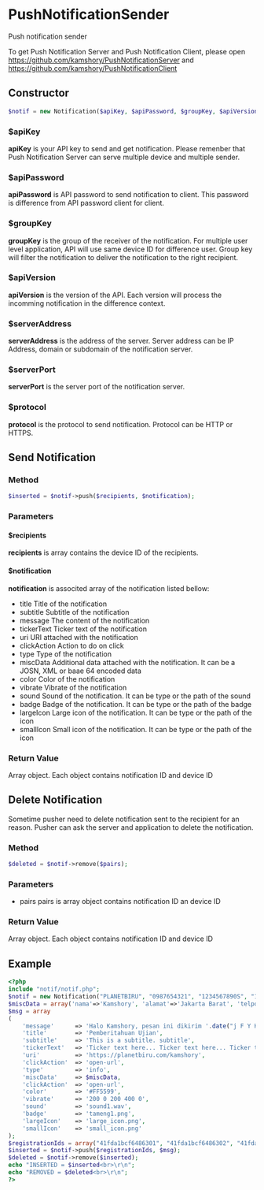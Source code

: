 # PushNotificationSender
Push notification sender

To get Push Notification Server and Push Notification Client, please open https://github.com/kamshory/PushNotificationServer and https://github.com/kamshory/PushNotificationClient 

## Constructor

```php
$notif = new Notification($apiKey, $apiPassword, $groupKey, $apiVersion, $serverAddress, $serverPort, $protocol);
```

### $apiKey
**apiKey** is your API key to send and get notification. Please remenber that Push Notification Server can serve multiple device and multiple sender.

### $apiPassword
**apiPassword** is API password to send notification to client. This password is difference from API password client for client.

### $groupKey
**groupKey** is the group of the receiver of the notification. For multiple user level application, API will use same device ID for difference user. Group key will filter the notification to deliver the notification to the right recipient.

### $apiVersion
**apiVersion** is the version of the API. Each version will process the incomming notification in the difference context.

### $serverAddress
**serverAddress** is the address of the server. Server address can be IP Address, domain or subdomain of the notification server.

### $serverPort
**serverPort** is the server port of the notification server.

### $protocol
**protocol** is the protocol to send notification. Protocol can be HTTP or HTTPS.

## Send Notification

### Method

```php
$inserted = $notif->push($recipients, $notification); 
```

### Parameters

#### $recipients
**recipients** is array contains the device ID of the recipients. 

#### $notification
**notification** is associted array of the notification listed bellow:
- title
  Title of the notification
- subtitle
  Subtitle of the notification
- message
  The content of the notification
- tickerText
  Ticker text of the notification
- uri
  URI attached with the notification
- clickAction
  Action to do on click
- type
  Type of the notification
- miscData
  Additional data attached with the notification. It can be a JOSN, XML or baae 64 encoded data
- color
  Color of the notification
- vibrate
  Vibrate of the notification
- sound
  Sound of the notification. It can be type or the path of the sound
- badge
  Badge of the notification. It can be type or the path of the badge
- largeIcon
  Large icon of the notification. It can be type or the path of the icon
- smallIcon
  Small icon of the notification. It can be type or the path of the icon
  
### Return Value

Array object. Each object contains notification ID and device ID

## Delete Notification

Sometime pusher need to delete notification sent to the recipient for an reason. Pusher can ask the server and application to delete the notification.

### Method
```php
$deleted = $notif->remove($pairs);
```
### Parameters
- pairs
  pairs is array object contains notification ID an device ID

### Return Value
Array object. Each object contains notification ID and device ID

## Example
```php
<?php
include "notif/notif.php";
$notif = new Notification("PLANETBIRU", "0987654321", "1234567890S", "1.0.0", "push.example.com", 94, "http");
$miscData = array('nama'=>'Kamshory', 'alamat'=>'Jakarta Barat', 'telpon'=>'081111111111');
$msg = array
(
	'message'      => 'Halo Kamshory, pesan ini dikirim '.date("j F Y H:i:s"),
	'title'        => 'Pemberitahuan Ujian',
	'subtitle'     => 'This is a subtitle. subtitle',
	'tickerText'   => 'Ticker text here... Ticker text here... Ticker text here..',
	'uri'          => 'https://planetbiru.com/kamshory',
	'clickAction'  => 'open-url',
	'type'         => 'info',
	'miscData'     => $miscData,
	'clickAction'  => 'open-url',
	'color'        => '#FF5599',
	'vibrate'      => '200 0 200 400 0',
	'sound'        => 'sound1.wav',
	'badge'        => 'tameng1.png',
	'largeIcon'    => 'large_icon.png',
	'smallIcon'    => 'small_icon.png'
);
$registrationIds = array("41fda1bcf6486301", "41fda1bcf6486302", "41fda1bcf6486303");
$inserted = $notif->push($registrationIds, $msg); 
$deleted = $notif->remove($inserted);
echo "INSERTED = $inserted<br>\r\n";
echo "REMOVED = $deleted<br>\r\n";
?>
```
